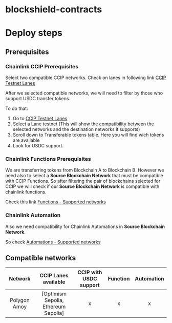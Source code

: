 # blockshield-contracts

# Deploy steps

## Prerequisites

### Chainlink CCIP Prerequisites
Select two compatible CCIP networks. Check on lanes in following link [CCIP Testnet Lanes](https://docs.chain.link/ccip/supported-networks/v1_2_0/testnet)

After we selected compatible networks, we will need to filter by those who support USDC transfer tokens. 

To do that:
1. Go to [CCIP Testnet Lanes](https://docs.chain.link/ccip/supported-networks/v1_2_0/testnet)
2. Select a Lane testnet (This will show the compatibility between the selected networks and the destination networks it supports)
3. Scroll down to Transferable tokens table. Here you will find wich tokens are available
4. Look for USDC support.

### Chainlink Functions Prerequisites
We are transferring tokens from Blockchain A to Blockchain B. However we need also to select a **Source Blockchain Network**  that must be compatible with CCIP Functions. So after filtering the pair of blockchains selected for CCIP we will check if our **Source Blockchain Network** is compatible with chainlink functions. 

Check this link [Functions - Supported networks](https://docs.chain.link/chainlink-functions/supported-networks)

### Chainlink Automation
Also we need compatibility for Chainlink Automations in **Source Blockchain Network**. 

So check [Automations - Supported networks](https://docs.chain.link/chainlink-automation/overview/supported-networks)

## Compatible networks
| Network | CCIP Lanes available | CCIP with USDC support| Function | Automation |
| :---: | :---: | :---: | :---: | :---: | 
| Polygon Amoy | [Optimism Sepolia, Ethereum Sepolia] | x | x | x |

